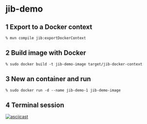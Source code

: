 # jib-demo

## 1 Export to a Docker context
```
% mvn compile jib:exportDockerContext
```

## 2 Build image with Docker
```
% sudo docker build -t jib-demo-image target/jib-docker-context
```

## 3 New an container and run
```
% sudo docker run -d --name jib-demo-1 jib-demo-image
```

## 4 Terminal session
[![asciicast](https://asciinema.org/a/197359.png)](https://asciinema.org/a/197359)